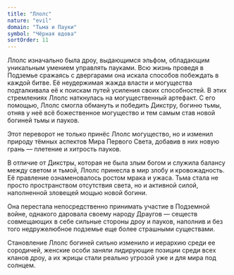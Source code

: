 ```yaml
---
title: "Ллолс"
nature: "evil"
domain: "Тьма и Пауки"
symbol: "Чёрная вдова"
sortOrder: 11
---
```


Ллолс изначально была дроу, выдающимся эльфом, обладающим
уникальным умением управлять пауками. Всю жизнь проведя в
Подземье сражаясь с двергарами она искала способов побеждать в
каждой битве. Её неудержимая жажда власти и могущества
подталкивала её к поискам путей усиления своих способностей. В этих
стремлениях Ллолс наткнулась на могущественный артефакт. С его
помощью, Ллолс смогла обмануть и победить Дикстру, богиню тьмы,
отняв у неё всё божественное могущество и тем самым став новой
богиней тьмы и пауков.

Этот переворот не только принёс Ллолс могущество, но и изменил
природу тёмных аспектов Мира Первого Света, добавив в них новую
грань — плетение и хитрость пауков.

В отличие от Дикстры, которая не была злым богом и служила балансу
между светом и тьмой, Ллолс принесла в мир злобу и кровожадность.
Её правление ознаменовалось ростом мрака и ужаса. Тьма стала не
просто пространством отсутствия света, но и активной силой,
наполненной зловещей мощью новой богини.

Она перестала непосредственно принимать участие в Подземной
войне, однакого даровала своему народу Драугов — сеществ
совмещающих в себе сильные стороны дроу и пауков, наполнив и без
того недружелюбное подземье еще более страшными существами.

Становление Ллолс богиней сильно изменило и иерархию среди ее
сородичей, женские особи заняли лидирующие позиции среди всех
кланов дроу, а их жрицы стали реально угрозой уже и для мира под
солнцем.
